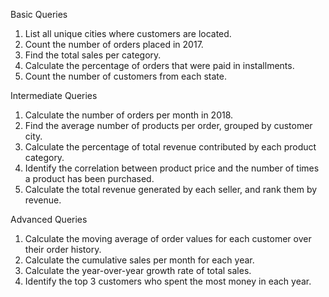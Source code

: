 Basic Queries
1. List all unique cities where customers are located.
2. Count the number of orders placed in 2017.
3. Find the total sales per category.
4. Calculate the percentage of orders that were paid in installments.
5. Count the number of customers from each state. 

Intermediate Queries
1. Calculate the number of orders per month in 2018.
2. Find the average number of products per order, grouped by customer city.
3. Calculate the percentage of total revenue contributed by each product category.
4. Identify the correlation between product price and the number of times a product has been purchased.
5. Calculate the total revenue generated by each seller, and rank them by revenue.

Advanced Queries
1. Calculate the moving average of order values for each customer over their order history.
2. Calculate the cumulative sales per month for each year.
3. Calculate the year-over-year growth rate of total sales.
4. Identify the top 3 customers who spent the most money in each year.
